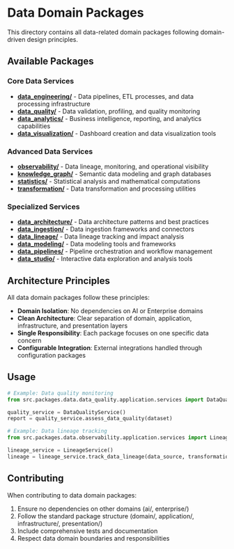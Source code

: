 # Data Domain Packages

This directory contains all data-related domain packages following domain-driven design principles.

## Available Packages

### Core Data Services
- **[data_engineering/](data_engineering/)** - Data pipelines, ETL processes, and data processing infrastructure
- **[data_quality/](data_quality/)** - Data validation, profiling, and quality monitoring
- **[data_analytics/](data_analytics/)** - Business intelligence, reporting, and analytics capabilities
- **[data_visualization/](data_visualization/)** - Dashboard creation and data visualization tools

### Advanced Data Services  
- **[observability/](observability/)** - Data lineage, monitoring, and operational visibility
- **[knowledge_graph/](knowledge_graph/)** - Semantic data modeling and graph databases
- **[statistics/](statistics/)** - Statistical analysis and mathematical computations
- **[transformation/](transformation/)** - Data transformation and processing utilities

### Specialized Services
- **[data_architecture/](data_architecture/)** - Data architecture patterns and best practices
- **[data_ingestion/](data_ingestion/)** - Data ingestion frameworks and connectors  
- **[data_lineage/](data_lineage/)** - Data lineage tracking and impact analysis
- **[data_modeling/](data_modeling/)** - Data modeling tools and frameworks
- **[data_pipelines/](data_pipelines/)** - Pipeline orchestration and workflow management
- **[data_studio/](data_studio/)** - Interactive data exploration and analysis tools

## Architecture Principles

All data domain packages follow these principles:

- **Domain Isolation**: No dependencies on AI or Enterprise domains
- **Clean Architecture**: Clear separation of domain, application, infrastructure, and presentation layers
- **Single Responsibility**: Each package focuses on one specific data concern
- **Configurable Integration**: External integrations handled through configuration packages

## Usage

```python
# Example: Data quality monitoring
from src.packages.data.data_quality.application.services import DataQualityService

quality_service = DataQualityService()
report = quality_service.assess_data_quality(dataset)

# Example: Data lineage tracking
from src.packages.data.observability.application.services import LineageService

lineage_service = LineageService()
lineage = lineage_service.track_data_lineage(data_source, transformations)
```

## Contributing

When contributing to data domain packages:

1. Ensure no dependencies on other domains (ai/, enterprise/)
2. Follow the standard package structure (domain/, application/, infrastructure/, presentation/)
3. Include comprehensive tests and documentation
4. Respect data domain boundaries and responsibilities
